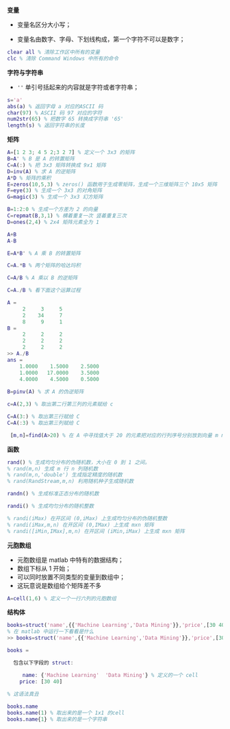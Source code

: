 
**变量**

- 变量名区分大小写；

- 变量名由数字、字母、下划线构成，第一个字符不可以是数字；



 ```matlab
 clear all % 清除工作区中所有的变量
 clc % 清除 Command Windows 中所有的命令
 ```



**字符与字符串**

- `''`  单引号括起来的内容就是字符或者字符串；

```matlab
s='a'
abs(a) % 返回字母 a 对应的ASCII 码
char(97) % ASCII 码 97 对应的字符
num2str(65) % 把数字 65 转换成字符串 '65'
length(s) % 返回字符串的长度
```

**矩阵**

```matlab
A=[1 2 3; 4 5 2;3 2 7] % 定义一个 3x3 的矩阵
B=A' % B 是 A 的转置矩阵
C=A(:) % 把 3x3 矩阵转换成 9x1 矩阵
D=inv(A) % 求 A 的逆矩阵
A*D % 矩阵的乘积
E=zeros(10,5,3) % zeros() 函数用于生成零矩阵，生成一个三维矩阵三个 10x5 矩阵
F=eye(3) % 生成一个 3x3 的对角矩阵
G=magic(3) % 生成一个 3x3 幻方矩阵

B=1:2:0 % 生成一个方差为 2 的向量
C=repmat(B,3,1) % 横着重复一次 竖着重复三次
D=ones(2,4) % 2x4 矩阵元素全为 1 

A+B
A-B

E=A*B' % A 乘 B 的转置矩阵

C=A.*B % 两个矩阵的哈达玛积

C=A/B % A 乘以 B 的逆矩阵

C=A./B % 看下面这个运算过程

A =
     2     3     5
     2    34     7
     8     9     1
B =
     2     2     2
     2     2     2
     2     2     2
>> A./B
ans =
    1.0000    1.5000    2.5000
    1.0000   17.0000    3.5000
    4.0000    4.5000    0.5000
    
B=pinv(A) % 求 A 的伪逆矩阵

c=A(2,3) % 取出第二行第三列的元素赋给 c 

C=A(3:) % 取出第三行赋给 C
C=A(:3) % 取出第三列赋给 C 

 [m,n]=find(A>20) % 在 A 中寻找值大于 20 的元素把对应的行列序号分别放到向量 m n 中
```

**函数**

```matlab
rand() % 生成均匀分布的伪随机数，大小在 0 到 1 之间。
% rand(m,n) 生成 m 行 n 列随机数
% rand(m,n,'double') 生成指定精度的随机数
% rand(RandStream,m,n) 利用随机种子生成随机数

randn() % 生成标准正态分布的随机数

randi() % 生成均匀分布的随机整数

% randi(iMax) 在开区间 (0,iMax) 上生成均匀分布的伪随机整数
% randi(iMax,m,n) 在开区间 (0,IMax) 上生成 mxn 矩阵
% randi([iMin,IMax],m,n) 在开区间 (iMin,iMax) 上生成 mxn 矩阵 
```

**元胞数组**

- 元胞数组是 matlab 中特有的数据结构；
- 数组下标从 1 开始；
- 可以同时放置不同类型的变量到数组中；
- 这玩意说是数组给个矩阵差不多

```matlab
A=cell(1,6) % 定义一个一行六列的元胞数组
```

**结构体**

```matlab
books=struct('name',{{'Machine Learning','Data Mining'}},'price',[30 40]) % 定义一个结构体
% 在 matlab 中运行一下看看是什么
>> books=struct('name',{{'Machine Learning','Data Mining'}},'price',[30 40])

books = 

  包含以下字段的 struct:

     name: {'Machine Learning'  'Data Mining'} % 定义的一个 cell
    price: [30 40]
    
% 这语法真丑

books.name
books.name(1) % 取出来的是一个 1x1 的cell
books.name{1} % 取出来的是一个字符串
```

